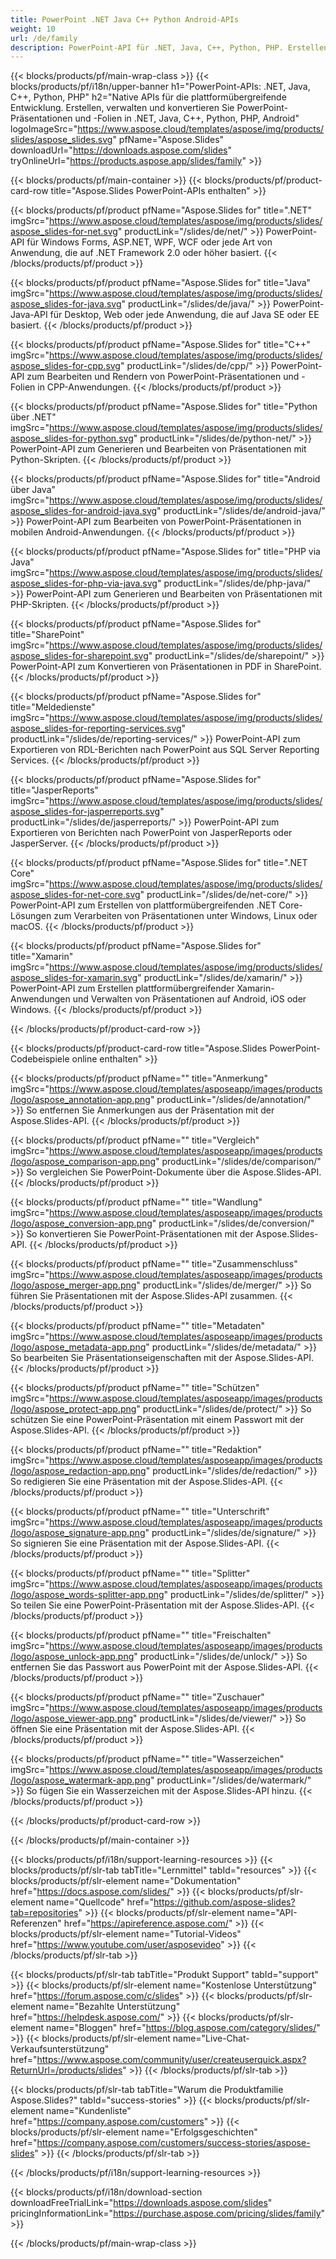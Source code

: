 ```yaml
---
title: PowerPoint .NET Java C++ Python Android-APIs
weight: 10
url: /de/family
description: PowerPoint-API für .NET, Java, C++, Python, PHP. Erstellen Schreiben Bearbeiten Rendern Drucken PowerPoint PPT, PPTX, ODP. Exportieren Sie Folien in SSRS und JasperReports
---
```


{{< blocks/products/pf/main-wrap-class >}}
{{< blocks/products/pf/i18n/upper-banner h1="PowerPoint-APIs: .NET, Java, C++, Python, PHP" h2="Native APIs für die plattformübergreifende Entwicklung. Erstellen, verwalten und konvertieren Sie PowerPoint-Präsentationen und -Folien in .NET, Java, C++, Python, PHP, Android" logoImageSrc="https://www.aspose.cloud/templates/aspose/img/products/slides/aspose_slides.svg" pfName="Aspose.Slides" downloadUrl="https://downloads.aspose.com/slides" tryOnlineUrl="https://products.aspose.app/slides/family" >}}

{{< blocks/products/pf/main-container >}}
{{< blocks/products/pf/product-card-row title="Aspose.Slides PowerPoint-APIs enthalten" >}}

{{< blocks/products/pf/product pfName="Aspose.Slides for" title=".NET" imgSrc="https://www.aspose.cloud/templates/aspose/img/products/slides/aspose_slides-for-net.svg" productLink="/slides/de/net/" >}}
PowerPoint-API für Windows Forms, ASP.NET, WPF, WCF oder jede Art von Anwendung, die auf .NET Framework 2.0 oder höher basiert.
{{< /blocks/products/pf/product >}}

{{< blocks/products/pf/product pfName="Aspose.Slides for" title="Java" imgSrc="https://www.aspose.cloud/templates/aspose/img/products/slides/aspose_slides-for-java.svg" productLink="/slides/de/java/" >}}
PowerPoint-Java-API für Desktop, Web oder jede Anwendung, die auf Java SE oder EE basiert.
{{< /blocks/products/pf/product >}}

{{< blocks/products/pf/product pfName="Aspose.Slides for" title="C++" imgSrc="https://www.aspose.cloud/templates/aspose/img/products/slides/aspose_slides-for-cpp.svg" productLink="/slides/de/cpp/" >}}
PowerPoint-API zum Bearbeiten und Rendern von PowerPoint-Präsentationen und -Folien in CPP-Anwendungen.
{{< /blocks/products/pf/product >}}

{{< blocks/products/pf/product pfName="Aspose.Slides for" title="Python über .NET" imgSrc="https://www.aspose.cloud/templates/aspose/img/products/slides/aspose_slides-for-python.svg" productLink="/slides/de/python-net/" >}}
PowerPoint-API zum Generieren und Bearbeiten von Präsentationen mit Python-Skripten.
{{< /blocks/products/pf/product >}}

{{< blocks/products/pf/product pfName="Aspose.Slides for" title="Android über Java" imgSrc="https://www.aspose.cloud/templates/aspose/img/products/slides/aspose_slides-for-android-java.svg" productLink="/slides/de/android-java/" >}}
PowerPoint-API zum Bearbeiten von PowerPoint-Präsentationen in mobilen Android-Anwendungen.
{{< /blocks/products/pf/product >}}

{{< blocks/products/pf/product pfName="Aspose.Slides for" title="PHP via Java" imgSrc="https://www.aspose.cloud/templates/aspose/img/products/slides/aspose_slides-for-php-via-java.svg" productLink="/slides/de/php-java/" >}}
PowerPoint-API zum Generieren und Bearbeiten von Präsentationen mit PHP-Skripten.
{{< /blocks/products/pf/product >}}

{{< blocks/products/pf/product pfName="Aspose.Slides for" title="SharePoint" imgSrc="https://www.aspose.cloud/templates/aspose/img/products/slides/aspose_slides-for-sharepoint.svg" productLink="/slides/de/sharepoint/" >}}
PowerPoint-API zum Konvertieren von Präsentationen in PDF in SharePoint.
{{< /blocks/products/pf/product >}}

{{< blocks/products/pf/product pfName="Aspose.Slides for" title="Meldedienste" imgSrc="https://www.aspose.cloud/templates/aspose/img/products/slides/aspose_slides-for-reporting-services.svg" productLink="/slides/de/reporting-services/" >}}
PowerPoint-API zum Exportieren von RDL-Berichten nach PowerPoint aus SQL Server Reporting Services.
{{< /blocks/products/pf/product >}}

{{< blocks/products/pf/product pfName="Aspose.Slides for" title="JasperReports" imgSrc="https://www.aspose.cloud/templates/aspose/img/products/slides/aspose_slides-for-jasperreports.svg" productLink="/slides/de/jasperreports/" >}}
PowerPoint-API zum Exportieren von Berichten nach PowerPoint von JasperReports oder JasperServer.
{{< /blocks/products/pf/product >}}

{{< blocks/products/pf/product pfName="Aspose.Slides for" title=".NET Core" imgSrc="https://www.aspose.cloud/templates/aspose/img/products/slides/aspose_slides-for-net-core.svg" productLink="/slides/de/net-core/" >}}
PowerPoint-API zum Erstellen von plattformübergreifenden .NET Core-Lösungen zum Verarbeiten von Präsentationen unter Windows, Linux oder macOS.
{{< /blocks/products/pf/product >}}

{{< blocks/products/pf/product pfName="Aspose.Slides for" title="Xamarin" imgSrc="https://www.aspose.cloud/templates/aspose/img/products/slides/aspose_slides-for-xamarin.svg" productLink="/slides/de/xamarin/" >}}
PowerPoint-API zum Erstellen plattformübergreifender Xamarin-Anwendungen und Verwalten von Präsentationen auf Android, iOS oder Windows.
{{< /blocks/products/pf/product >}}

{{< /blocks/products/pf/product-card-row >}}


{{< blocks/products/pf/product-card-row title="Aspose.Slides PowerPoint-Codebeispiele online enthalten" >}}

{{< blocks/products/pf/product pfName="" title="Anmerkung" imgSrc="https://www.aspose.cloud/templates/asposeapp/images/products/logo/aspose_annotation-app.png" productLink="/slides/de/annotation/" >}}
So entfernen Sie Anmerkungen aus der Präsentation mit der Aspose.Slides-API.
{{< /blocks/products/pf/product >}}

{{< blocks/products/pf/product pfName="" title="Vergleich" imgSrc="https://www.aspose.cloud/templates/asposeapp/images/products/logo/aspose_comparison-app.png" productLink="/slides/de/comparison/" >}}
So vergleichen Sie PowerPoint-Dokumente über die Aspose.Slides-API.
{{< /blocks/products/pf/product >}}

{{< blocks/products/pf/product pfName="" title="Wandlung" imgSrc="https://www.aspose.cloud/templates/asposeapp/images/products/logo/aspose_conversion-app.png" productLink="/slides/de/conversion/" >}}
So konvertieren Sie PowerPoint-Präsentationen mit der Aspose.Slides-API.
{{< /blocks/products/pf/product >}}

{{< blocks/products/pf/product pfName="" title="Zusammenschluss" imgSrc="https://www.aspose.cloud/templates/asposeapp/images/products/logo/aspose_merger-app.png" productLink="/slides/de/merger/" >}}
So führen Sie Präsentationen mit der Aspose.Slides-API zusammen.
{{< /blocks/products/pf/product >}}

{{< blocks/products/pf/product pfName="" title="Metadaten" imgSrc="https://www.aspose.cloud/templates/asposeapp/images/products/logo/aspose_metadata-app.png" productLink="/slides/de/metadata/" >}}
So bearbeiten Sie Präsentationseigenschaften mit der Aspose.Slides-API.
{{< /blocks/products/pf/product >}}

{{< blocks/products/pf/product pfName="" title="Schützen" imgSrc="https://www.aspose.cloud/templates/asposeapp/images/products/logo/aspose_protect-app.png" productLink="/slides/de/protect/" >}}
So schützen Sie eine PowerPoint-Präsentation mit einem Passwort mit der Aspose.Slides-API.
{{< /blocks/products/pf/product >}}

{{< blocks/products/pf/product pfName="" title="Redaktion" imgSrc="https://www.aspose.cloud/templates/asposeapp/images/products/logo/aspose_redaction-app.png" productLink="/slides/de/redaction/" >}}
So redigieren Sie eine Präsentation mit der Aspose.Slides-API.
{{< /blocks/products/pf/product >}}

{{< blocks/products/pf/product pfName="" title="Unterschrift" imgSrc="https://www.aspose.cloud/templates/asposeapp/images/products/logo/aspose_signature-app.png" productLink="/slides/de/signature/" >}}
So signieren Sie eine Präsentation mit der Aspose.Slides-API.
{{< /blocks/products/pf/product >}}

{{< blocks/products/pf/product pfName="" title="Splitter" imgSrc="https://www.aspose.cloud/templates/asposeapp/images/products/logo/aspose_words-splitter-app.png" productLink="/slides/de/splitter/" >}}
So teilen Sie eine PowerPoint-Präsentation mit der Aspose.Slides-API.
{{< /blocks/products/pf/product >}}

{{< blocks/products/pf/product pfName="" title="Freischalten" imgSrc="https://www.aspose.cloud/templates/asposeapp/images/products/logo/aspose_unlock-app.png" productLink="/slides/de/unlock/" >}}
So entfernen Sie das Passwort aus PowerPoint mit der Aspose.Slides-API.
{{< /blocks/products/pf/product >}}

{{< blocks/products/pf/product pfName="" title="Zuschauer" imgSrc="https://www.aspose.cloud/templates/asposeapp/images/products/logo/aspose_viewer-app.png" productLink="/slides/de/viewer/" >}}
So öffnen Sie eine Präsentation mit der Aspose.Slides-API.
{{< /blocks/products/pf/product >}}

{{< blocks/products/pf/product pfName="" title="Wasserzeichen" imgSrc="https://www.aspose.cloud/templates/asposeapp/images/products/logo/aspose_watermark-app.png" productLink="/slides/de/watermark/" >}}
So fügen Sie ein Wasserzeichen mit der Aspose.Slides-API hinzu.
{{< /blocks/products/pf/product >}}

{{< /blocks/products/pf/product-card-row >}}

{{< /blocks/products/pf/main-container >}}

{{< blocks/products/pf/i18n/support-learning-resources >}}
{{< blocks/products/pf/slr-tab tabTitle="Lernmittel" tabId="resources" >}}
{{< blocks/products/pf/slr-element name="Dokumentation" href="https://docs.aspose.com/slides/" >}}
{{< blocks/products/pf/slr-element name="Quellcode" href="https://github.com/aspose-slides?tab=repositories" >}}
{{< blocks/products/pf/slr-element name="API-Referenzen" href="https://apireference.aspose.com/" >}}
{{< blocks/products/pf/slr-element name="Tutorial-Videos" href="https://www.youtube.com/user/asposevideo" >}}
{{< /blocks/products/pf/slr-tab >}}

{{< blocks/products/pf/slr-tab tabTitle="Produkt Support" tabId="support" >}}
{{< blocks/products/pf/slr-element name="Kostenlose Unterstützung" href="https://forum.aspose.com/c/slides" >}}
{{< blocks/products/pf/slr-element name="Bezahlte Unterstützung" href="https://helpdesk.aspose.com/" >}}
{{< blocks/products/pf/slr-element name="Bloggen" href="https://blog.aspose.com/category/slides/" >}}
{{< blocks/products/pf/slr-element name="Live-Chat-Verkaufsunterstützung" href="https://www.aspose.com/community/user/createuserquick.aspx?ReturnUrl=/products/slides" >}}
{{< /blocks/products/pf/slr-tab >}}

{{< blocks/products/pf/slr-tab tabTitle="Warum die Produktfamilie Aspose.Slides?" tabId="success-stories" >}}
{{< blocks/products/pf/slr-element name="Kundenliste" href="https://company.aspose.com/customers" >}}
{{< blocks/products/pf/slr-element name="Erfolgsgeschichten" href="https://company.aspose.com/customers/success-stories/aspose-slides" >}}
{{< /blocks/products/pf/slr-tab >}}

{{< /blocks/products/pf/i18n/support-learning-resources >}}

{{< blocks/products/pf/i18n/download-section downloadFreeTrialLink="https://downloads.aspose.com/slides" pricingInformationLink="https://purchase.aspose.com/pricing/slides/family" >}}

{{< /blocks/products/pf/main-wrap-class >}}